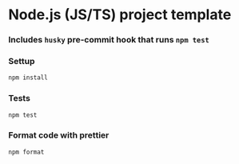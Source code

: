 # Node.js (JS/TS) project template

### Includes `husky` pre-commit hook that runs `npm test`

### Settup

```bash
npm install
```

### Tests

```bash
npm test
```

### Format code with prettier

```bash
npm format
```
